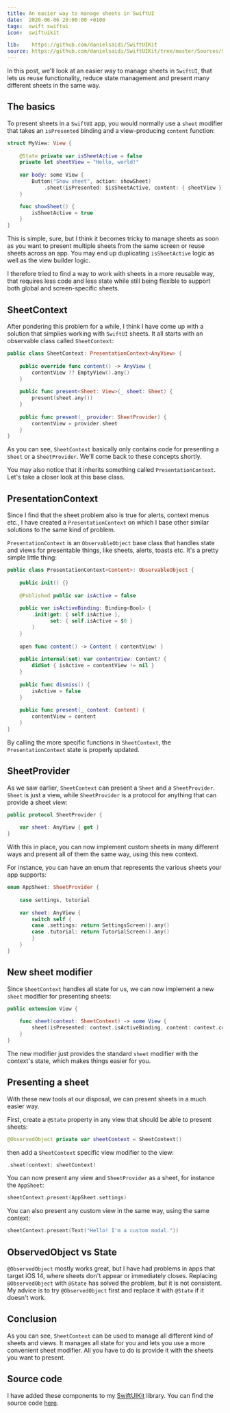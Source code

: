 ```yaml
---
title: An easier way to manage sheets in SwiftUI
date:  2020-06-06 20:00:00 +0100
tags:  swift swiftui
icon:  swiftuikit

lib:    https://github.com/danielsaidi/SwiftUIKit
source: https://github.com/danielsaidi/SwiftUIKit/tree/master/Sources/SwiftUIKit/Sheets
---
```


In this post, we'll look at an easier way to manage sheets in `SwiftUI`, that lets us reuse functionality, reduce state management and present many different sheets in the same way.


## The basics

To present sheets in a `SwiftUI` app, you would normally use a `sheet` modifier that takes an `isPresented` binding and a view-producing `content` function:

```swift
struct MyView: View {
    
    @State private var isSheetActive = false
    private let sheetView = "Hello, world!"
    
    var body: some View {
        Button("Show sheet", action: showSheet)
            .sheet(isPresented: $isSheetActive, content: { sheetView })
    }

    func showSheet() {
        isSheetActive = true
    }
}
```

This is simple, sure, but I think it becomes tricky to manage sheets as soon as you want to present multiple sheets from the same screen or reuse sheets across an app. You may end up duplicating `isSheetActive` logic as well as the view builder logic.

I therefore tried to find a way to work with sheets in a more reusable way, that requires less code and less state while still being flexible to support both global and screen-specific sheets.


## SheetContext

After pondering this problem for a while, I think I have come up with a solution that simplies working with `SwiftUI` sheets. It all starts with an observable class called `SheetContext`:

```swift
public class SheetContext: PresentationContext<AnyView> {
    
    public override func content() -> AnyView {
        contentView ?? EmptyView().any()
    }
    
    public func present<Sheet: View>(_ sheet: Sheet) {
        present(sheet.any())
    }
    
    public func present(_ provider: SheetProvider) {
        contentView = provider.sheet
    }
}
```

As you can see, `SheetContext` basically only contains code for presenting a `Sheet` or a `SheetProvider`. We'll come back to these concepts shortly.

You may also notice that it inherits something called `PresentationContext`. Let's take a closer look at this base class.


## PresentationContext

Since I find that the sheet problem also is true for alerts, context menus etc., I have created a `PresentationContext` on which I base other similar solutions to the same kind of problem.

`PresentationContext` is an `ObservableObject` base class that handles state and views for presentable things, like sheets, alerts, toasts etc. It's a pretty simple little thing:

```swift
public class PresentationContext<Content>: ObservableObject {
    
    public init() {}
    
    @Published public var isActive = false
    
    public var isActiveBinding: Binding<Bool> {
        .init(get: { self.isActive },
              set: { self.isActive = $0 }
        )
    }
    
    open func content() -> Content { contentView! }
    
    public internal(set) var contentView: Content? {
        didSet { isActive = contentView != nil }
    }
    
    public func dismiss() {
        isActive = false
    }
    
    public func present(_ content: Content) {
        contentView = content
    }
}
```

By calling the more specific functions in `SheetContext`, the `PresentationContext` state is properly updated.


## SheetProvider

As we saw earlier, `SheetContext` can present a `Sheet` and a `SheetProvider`. `Sheet` is just a view, while `SheetProvider` is a protocol for anything that can provide a sheet view:

```swift
public protocol SheetProvider {
    
    var sheet: AnyView { get }
}
```

With this in place, you can now implement custom sheets in many different ways and present all of them the same way, using this new context.

For instance, you can have an enum that represents the various sheets your app supports:

```swift
enum AppSheet: SheetProvider {
    
    case settings, tutorial
    
    var sheet: AnyView {
        switch self {
        case .settings: return SettingsScreen().any()
        case .tutorial: return TutorialScreen().any()
        }
    }
}
```


## New sheet modifier

Since `SheetContext` handles all state for us, we can now implement a new `sheet` modifier for presenting sheets:

```swift
public extension View {
    
    func sheet(context: SheetContext) -> some View {
        sheet(isPresented: context.isActiveBinding, content: context.content)
    }
}
```

The new modifier just provides the standard `sheet` modifier with the context's state, which makes things easier for you.


## Presenting a sheet

With these new tools at our disposal, we can present sheets in a much easier way.

First, create a `@State` property in any view that should be able to present sheets:

```swift
@ObservedObject private var sheetContext = SheetContext()
```

then add a `SheetContext` specific view modifier to the view:

```swift
.sheet(context: sheetContext)
```

You can now present any view and `SheetProvider` as a sheet, for instance the `AppSheet`:

```swift
sheetContext.present(AppSheet.settings)
```

You can also present any custom view in the same way, using the same context:

```swift
sheetContext.present(Text("Hello! I'm a custom modal."))
```


## ObservedObject vs State

`@ObservedObject` mostly works great, but I have had problems in apps that target
iOS 14, where sheets don't appear or immediately closes. Replacing `@ObservedObject` with `@State` has solved the problem, but it is not consistent. My advice is to try `@ObservedObject` first and replace it with `@State` if it doesn't work.


## Conclusion

As you can see, `SheetContext` can be used to manage all different kind of sheets and views. It manages all state for you and lets you use a more convenient sheet modifier. All you have to do is provide it with the sheets you want to present.


## Source code

I have added these components to my [SwiftUIKit]({{page.lib}}) library. You can find the source code [here]({{page.source}}).